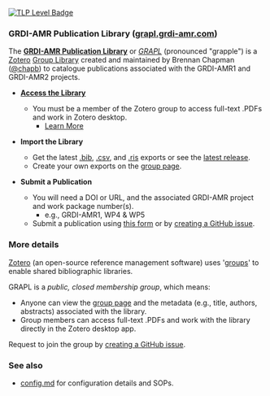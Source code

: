 [![TLP Level Badge](https://img.shields.io/badge/TLP-CLEAR-lightgrey)](https://www.first.org/tlp/)


### GRDI-AMR Publication Library ([grapl.grdi-amr.com](https://grapl.grdi-amr.com/))

The [**GRDI-AMR Publication Library**](https://grapl.grdi-amr.com/) or [*GRAPL*](https://grapl.grdi-amr.com/) (pronounced "grapple") is a [Zotero](https://www.zotero.org/) [Group Library](https://www.zotero.org/support/groups) created and maintained by Brennan Chapman ([@chapb](https://github.com/chapb)) to catalogue publications associated with the GRDI-AMR1 and GRDI-AMR2 projects.

- [**Access the Library**](https://grapl.grdi-amr.com/)
  - You must be a member of the Zotero group to access full-text .PDFs and work in Zotero desktop. 
    - [Learn More](#more-details)

- **Import the Library**
  - Get the latest [.bib](https://github.com/grdi-amr/publications/releases/latest/download/GRDI-AMR.bib), [.csv](https://github.com/grdi-amr/publications/releases/latest/download/GRDI-AMR.csv), and [.ris](https://github.com/grdi-amr/publications/releases/latest/download/GRDI-AMR.ris) exports or see the [latest release](https://github.com/grdi-amr/publications/releases).
  - Create your own exports on the [group page](https://grapl.grdi-amr.com/).
  
- **Submit a Publication**
  - You will need a DOI or URL, and the associated GRDI-AMR project and work package number(s).
    - e.g., GRDI-AMR1, WP4 & WP5
  - Submit a publication using [this form](https://goto.grdi-amr.com/librarysubmit) or by [creating a GitHub issue](https://github.com/grdi-amr/publications/issues/new/choose).


### More details

[Zotero](https://www.zotero.org/) (an open-source reference management software) uses '[groups](https://www.zotero.org/support/groups)' to enable shared bibliographic libraries. 

GRAPL is a *public, closed membership group*, which means:

- Anyone can view the [group page](https://grapl.grdi-amr.com/) and the metadata (e.g., title, authors, abstracts) associated with the library.
- Group members can access full-text .PDFs and work with the library directly in the Zotero desktop app.

Request to join the group by [creating a GitHub issue](https://github.com/grdi-amr/publications/issues/new/choose).


### See also

- [config.md](config.md) for configuration details and SOPs.


